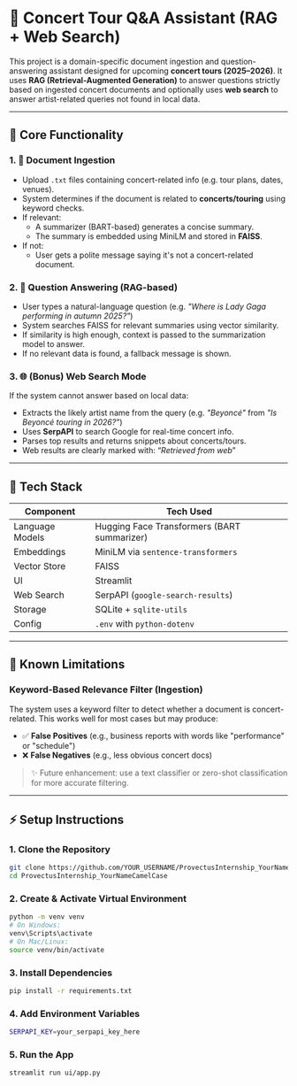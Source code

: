 # 🎵 Concert Tour Q&A Assistant (RAG + Web Search)

This project is a domain-specific document ingestion and question-answering assistant designed for upcoming **concert tours (2025–2026)**. It uses **RAG (Retrieval-Augmented Generation)** to answer questions strictly based on ingested concert documents and optionally uses **web search** to answer artist-related queries not found in local data.

---

## 🔄 Core Functionality

### 1. 📄 Document Ingestion
- Upload `.txt` files containing concert-related info (e.g. tour plans, dates, venues).
- System determines if the document is related to **concerts/touring** using keyword checks.
- If relevant:
  - A summarizer (BART-based) generates a concise summary.
  - The summary is embedded using MiniLM and stored in **FAISS**.
- If not:
  - User gets a polite message saying it's not a concert-related document.

### 2. 🤔 Question Answering (RAG-based)
- User types a natural-language question (e.g. _"Where is Lady Gaga performing in autumn 2025?"_)
- System searches FAISS for relevant summaries using vector similarity.
- If similarity is high enough, context is passed to the summarization model to answer.
- If no relevant data is found, a fallback message is shown.

### 3. 🌐 (Bonus) Web Search Mode
If the system cannot answer based on local data:
- Extracts the likely artist name from the query (e.g. _"Beyoncé"_ from _"Is Beyoncé touring in 2026?"_)
- Uses **SerpAPI** to search Google for real-time concert info.
- Parses top results and returns snippets about concerts/tours.
- Web results are clearly marked with: “*Retrieved from web*”

---

## 🎨 Tech Stack

| Component       | Tech Used |
|----------------|-----------|
| Language Models| Hugging Face Transformers (BART summarizer) |
| Embeddings     | MiniLM via `sentence-transformers` |
| Vector Store   | FAISS     |
| UI             | Streamlit |
| Web Search     | SerpAPI (`google-search-results`) |
| Storage        | SQLite + `sqlite-utils` |
| Config         | `.env` with `python-dotenv` |

---

## 🚫 Known Limitations

### Keyword-Based Relevance Filter (Ingestion)
The system uses a keyword filter to detect whether a document is concert-related. This works well for most cases but may produce:
- ✅ **False Positives** (e.g., business reports with words like "performance" or "schedule")
- ❌ **False Negatives** (e.g., less obvious concert docs)

> ✨ Future enhancement: use a text classifier or zero-shot classification for more accurate filtering.

---

## ⚡ Setup Instructions

### 1. Clone the Repository
```bash
git clone https://github.com/YOUR_USERNAME/ProvectusInternship_YourNameCamelCase.git
cd ProvectusInternship_YourNameCamelCase
```
### 2.  Create & Activate Virtual Environment
```bash
python -m venv venv
# On Windows:
venv\Scripts\activate
# On Mac/Linux:
source venv/bin/activate
```
### 3.  Install Dependencies
```bash
pip install -r requirements.txt
```
### 4. Add Environment Variables
```bash
SERPAPI_KEY=your_serpapi_key_here
```
### 5. Run the App
```bash
streamlit run ui/app.py
